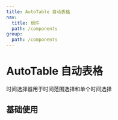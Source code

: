 ```yaml
---
title: AutoTable 自动表格
nav:
  title: 组件
  path: /components
group:
  path: /components
---
```


# AutoTable 自动表格

时间选择器用于时间范围选择和单个时间选择

## 基础使用

<code src="./demos/index.tsx" />

<API></API>

<!-- 除以上 API 外，倒计时按钮还支持 Button 组件（Ant Design）的所有 API 。 -->
